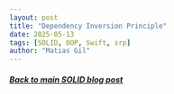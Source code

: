 ```yaml
---
layout: post
title: "Dependency Inversion Principle"
date: 2025-05-13
tags: [SOLID, OOP, Swift, srp]
author: "Matias Gil"
---
```


##### [Back to main SOLID blog post](/2025/05/12/SOLID-Principles-of-Object-Oriented-Programming.html)
